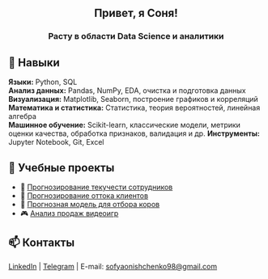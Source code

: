 <div id="header" align="center">
  <h2>Привет, я Соня!</h2>
  <h3>Расту в области Data Science и аналитики</h3>
</div>

## 🚀 Навыки

**Языки:** Python, SQL  
**Анализ данных:** Pandas, NumPy, EDA, очистка и подготовка данных  
**Визуализация:** Matplotlib, Seaborn, построение графиков и корреляций  
**Математика и статистика:** Статистика, теория вероятностей, линейная алгебра  
**Машинное обучение:** Scikit-learn, классические модели, метрики оценки качества, обработка признаков, валидация и др. 
**Инструменты:** Jupyter Notebook, Git, Excel


## 📂 Учебные проекты

- 👥 [Прогнозирование текучести сотрудников](https://github.com/sonyaoa/employee_attrition_prediction)
- 🛒 [Прогнозирование оттока клиентов](https://github.com/sonyaoa/client_retention_analysis)
- 🐄 [Прогнозная модель для отбора коров](https://github.com/sonyaoa/cow_selection_prediction)
- 🎮 [Анализ продаж видеоигр](https://github.com/sonyaoa/video_games_sales_analysis)


## 📫 Контакты
[LinkedIn](https://www.linkedin.com/in/sofia-onishchenko/) | [Telegram](https://t.me/sonyaoa) | E-mail: sofyaonishchenko98@gmail.com



<!--
**sonyaoa/sonyaoa** is a ✨ _special_ ✨ repository because its `README.md` (this file) appears on your GitHub profile.

Here are some ideas to get you started:

- 🔭 I’m currently working on ...
- 🌱 I’m currently learning ...
- 👯 I’m looking to collaborate on ...
- 🤔 I’m looking for help with ...
- 💬 Ask me about ...
- 📫 How to reach me: ...
- 😄 Pronouns: ...
- ⚡ Fun fact: ...
-->
